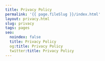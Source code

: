 ```yaml
---
title: Privacy Policy
permalink: '{{ page.fileSlug }}/index.html'
layout: privacy.html
slug: privacy
tags: pages
seo:
  noindex: false
  title: Privacy Policy
  og:title: Privacy Policy
  twitter:title: Privacy Policy
---
```




